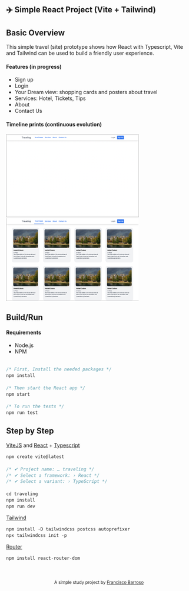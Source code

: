 ## ✈️ Simple React Project (Vite + Tailwind)

## Basic Overview

This simple travel (site) prototype shows how React with Typescript, Vite and Tailwind can be used to build a friendly user experience.

#### Features (in progress)

- Sign up
- Login
- Your Dream view: shopping cards and posters about travel
- Services: Hotel, Tickets, Tips
- About
- Contact Us

#### Timeline prints (continuous evolution)

<img src="src/assets/prints/print01.png" width="360" height="225">
<img src="src/assets/prints/print02.png" width="360" height="225">

## Build/Run

#### Requirements

- Node.js
- NPM

```javascript

/* First, Install the needed packages */
npm install

/* Then start the React app */
npm start

/* To run the tests */
npm run test

```

## Step by Step 

[ViteJS](https://vitejs.dev/guide/) and [React](https://react.dev/) + [Typescript](https://www.typescriptlang.org/)

```javascript
npm create vite@latest

/* ✔ Project name: … traveling */
/* ✔ Select a framework: › React */
/* ✔ Select a variant: › TypeScript */

cd traveling
npm install
npm run dev
```

[Tailwind](https://tailwindcss.com/docs/guides/vite)

```javascript
npm install -D tailwindcss postcss autoprefixer
npx tailwindcss init -p
```

[Router](https://reactrouter.com/en/main)

```javascript
npm install react-router-dom
```

<br/>

<p align="center">
<sub>A simple study project by <a href="https://www.barroso.dev/">Francisco Barroso</a></sub>
</p>